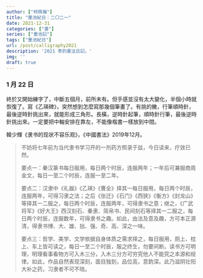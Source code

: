 ```yaml
---
author: ["柯棋瀚"]
title: "墨池紀日｜二〇二一"
date: 2021-12-31
categories: ["書"]
series: ["墨池記"]
tags: ["墨池紀日"]
url: /post/calligraphy2021
description: '2021 秊的書法日記。'
img: ''
draft: true
---
```


### 1 月 22 日

終於又開始練字了，中斷五個月，前所未有。但手感並沒有太大變化，半個小時就恢復了。寫《乙瑛碑》，突然想到怎麼寫那幾個筆畫了。有挑的撇，行筆順時針，最後逆時針挑出來，就能形成三角形。長橫，逆時針起筆，順時針行筆，最後逆時針挑出來。一定要把中軸安排在靠左，不能像楷書一樣放到中間。

韓少輝《隶书的现状不容乐观》，《中國書法》2019年12月。

> 不妨将七年前为当代隶书学习开的一剂药方照录于兹，今日读来，疗效已然。
>
> 要点一：秦汉篆书每日服用，每日两个时辰，连服两年；一年后可兼服商周金文，每日一至二个时辰，连服一至二年。
>
> 要点二：汉隶中《礼器》《乙瑛》《曹全》择其一每日服用，每日两个时辰，连服两年，可得习隶之法；之后《张迁》《石门》《西狭》《衡方》《封龙山》等择其一二服之，每日两个时辰，连服两年，可得隶书之意；继之，《广武将军》《好大王》西汉刻石、秦隶、简帛书、民间刻石等择其一二服之，每日两个时辰，连服数年，可得隶书之趣。如此，由法及意及趣，方可本正源清，得隶书博、大、雄、拙、强、奇、高、深之一味。
>
> 要点三：哲学、美学、文学依据自身体质之需求择之，每日服用，厕上、枕上、车上皆可读之，每日一至二个时辰，服之终生，勿要间断。读书方可明理，明理看事看物方可入木三分，入木三分方可穷究他人不能究之本源和规律。如此，作品自然表现深刻，面目独到，品位高，意韵深。此乃滋阴壮阳大补之药，习隶者不可不晓。